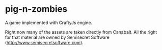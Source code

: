 pig-n-zombies
=============

A game implemented with CraftyJs engine.

Right now many of the assets are taken directly from Canabalt. All the right for that material are owned by Semisecret Software (http://www.semisecretsoftware.com).